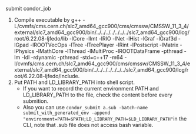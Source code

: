 submit condor_job
1. Compile executable by g++ -L/cvmfs/cms.cern.ch/slc7_amd64_gcc900/cms/cmssw/CMSSW_11_3_4/external/slc7_amd64_gcc900/bin/../../../../../../../slc7_amd64_gcc900/lcg/root/6.22.08-ljfedo/lib -lCore -lImt -lRIO -lNet -lHist -lGraf -lGraf3d -lGpad -lROOTVecOps -lTree -lTreePlayer -lRint -lPostscript -lMatrix -lPhysics -lMathCore -lThread -lMultiProc -lROOTDataFrame -pthread -lm -ldl -rdynamic -pthread -std=c++17 -m64 -I/cvmfs/cms.cern.ch/slc7_amd64_gcc900/cms/cmssw/CMSSW_11_3_4/external/slc7_amd64_gcc900/bin/../../../../../../../slc7_amd64_gcc900/lcg/root/6.22.08-ljfedo/include.
2. Put PATH and LD_LIBRARY_PATH into shell script.
    * If you want to record the current environment PATH and LD_LIBRARY_PATH to the file, check the content before every submition.
    * Also you can use `condor_submit a.sub -batch-name submit_with_generated_env -append "environment=PATH=$PATH;LD_LIBRARY_PATH=$LD_LIBRARY_PATH"`in the CLI, note that .sub file does not access bash variable.
